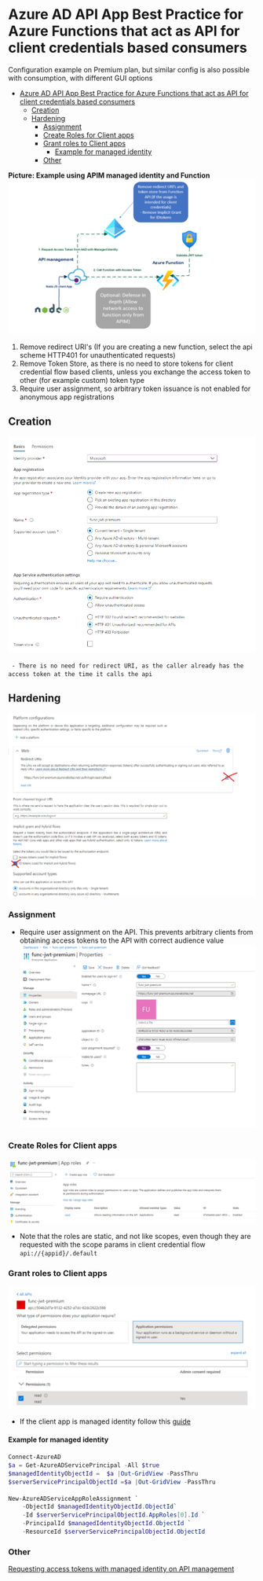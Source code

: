 # Azure AD API App Best Practice for Azure Functions that act as API for client credentials based consumers

Configuration example on Premium plan, but similar config is also possible with consumption, with different GUI options 

- [Azure AD API App Best Practice for Azure Functions that act as API for client credentials based consumers](#azure-ad-api-app-best-practice-for-azure-functions-that-act-as-api-for-client-credentials-based-consumers)
  - [Creation](#creation)
  - [Hardening](#hardening)
    - [Assignment](#assignment)
    - [Create Roles for Client apps](#create-roles-for-client-apps)
    - [Grant roles to Client apps](#grant-roles-to-client-apps)
      - [Example for managed identity](#example-for-managed-identity)
    - [Other](#other)

**Picture: Example using APIM managed identity and Function**
![img](img/apiHardening.png)

1. Remove redirect URI's (If you are creating a new function, select the api scheme HTTP401 for unauthenticated requests)
2. Remove Token Store, as there is no need to store tokens for client credential flow based clients, unless you exchange the access token to other (for example custom) token type
3. Require user assignment, so arbitrary token issuance is not enabled for anonymous app registrations 


## Creation
![img](img/appreg.png)

`` - There is no need for redirect URI, as the caller already has the access token at the time it calls the api``  

## Hardening 
![img](img/hardening.png)

### Assignment 
 - Require user assignment on the API. This prevents arbitrary clients from obtaining access tokens to the API with correct audience value
![img](img/assignment.png)

### Create Roles for Client apps 
![img](img/createRole.png)
- Note that the roles are static, and not like scopes, even though they are requested with the scope params in client credential flow `` api://{appid}/.default``


### Grant roles to Client apps
![img](img/grantRole.png)
- If the client app is managed identity follow this [guide](https://docs.microsoft.com/en-us/azure/active-directory/managed-identities-azure-resources/how-to-assign-app-role-managed-identity-powershell)

#### Example for managed identity
```powershell
Connect-AzureAD
$a = Get-AzureADServicePrincipal -All $true
$managedIdentityObjectId =  $a |Out-GridView -PassThru
$serverServicePrincipalObjectId =$a |Out-GridView -PassThru

New-AzureADServiceAppRoleAssignment `
    -ObjectId $managedIdentityObjectId.ObjectId`
    -Id $serverServicePrincipalObjectId.AppRoles[0].Id `
    -PrincipalId $managedIdentityObjectId.ObjectId `
    -ResourceId $serverServicePrincipalObjectId.ObjectId
``` 

### Other 
[Requesting access tokens with managed identity on API management ](https://securecloud.blog/2021/02/11/azure-api-management-call-azure-functions-with-managed-identity/)